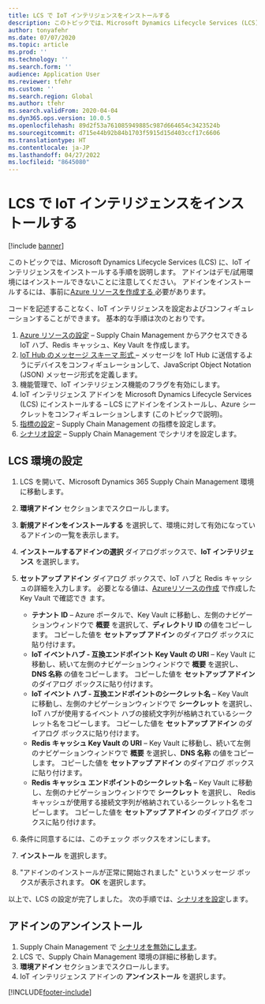 ```yaml
---
title: LCS で IoT インテリジェンスをインストールする
description: このトピックでは、Microsoft Dynamics Lifecycle Services (LCS) に、IoT インテリジェンスをインストールする手順を説明します。
author: tonyafehr
ms.date: 07/07/2020
ms.topic: article
ms.prod: ''
ms.technology: ''
ms.search.form: ''
audience: Application User
ms.reviewer: tfehr
ms.custom: ''
ms.search.region: Global
ms.author: tfehr
ms.search.validFrom: 2020-04-04
ms.dyn365.ops.version: 10.0.5
ms.openlocfilehash: 89d2f53a761085949885c987d664654c3423524b
ms.sourcegitcommit: d715e44b92b84b1703f5915d15d403ccf17c6606
ms.translationtype: HT
ms.contentlocale: ja-JP
ms.lasthandoff: 04/27/2022
ms.locfileid: "8645080"
---
```

# <a name="install-the-iot-intelligence-add-in-in-lcs"></a>LCS で IoT インテリジェンスをインストールする

[!include [banner](../../includes/banner.md)]

このトピックでは、Microsoft Dynamics Lifecycle Services (LCS) に、IoT インテリジェンスをインストールする手順を説明します。 アドインはデモ/試用環境にはインストールできないことに注意してください。 アドインをインストールするには、事前に[Azure リソースを作成する ](iot-azure-setup.md)必要があります。

コードを記述することなく、IoT インテリジェンスを設定およびコンフィギュレーションすることができます。 基本的な手順は次のとおりです。

1. [Azure リソースの設定](iot-azure-setup.md) – Supply Chain Management からアクセスできる IoT ハブ、Redis キャッシュ、Key Vault を作成します。
2. [IoT Hub のメッセージ スキーマ 形式 ](iot-schema-format.md) – メッセージを IoT Hub に送信するようにデバイスをコンフィギュレーションして、JavaScript Object Notation (JSON) メッセージ形式を定義します。
3. 機能管理で、IoT インテリジェンス機能のフラグを有効にします。
4. IoT インテリジェンス アドインを Microsoft Dynamics Lifecycle Services (LCS) にインストールする – LCS にアドインをインストールし、Azure シークレットをコンフィギュレーションします (このトピックで説明)。
5. [指標の設定](iot-metrics-setup.md) – Supply Chain Management の指標を設定します。
6. [シナリオ設定](iot-scenario-setup.md) – Supply Chain Management でシナリオを設定します。

## <a name="set-up-the-lcs-environment"></a>LCS 環境の設定

1. LCS を開いて、Microsoft Dynamics 365 Supply Chain Management 環境に移動します。
2. **環境アドイン** セクションまでスクロールします。
3. **新規アドインをインストールする** を選択して、環境に対して有効になっているアドインの一覧を表示します。
4. **インストールするアドインの選択** ダイアログボックスで、**IoT インテリジェンス** を選択します。
5. **セットアップ アドイン** ダイアログ ボックスで、IoT ハブと Redis キャッシュの詳細を入力します。 必要となる値は、[Azureリソースの作成](iot-azure-setup.md) で作成した Key Vault で確認でき ます。

    + **テナント ID** – Azure ポータルで、Key Vault に移動し、左側のナビゲーションウィンドウで **概要** を選択して、**ディレクトリ ID** の値をコピーします。 コピーした値を **セットアップ アドイン** のダイアログ ボックスに貼り付けます。
    + **IoT イベントハブ - 互換エンドポイント Key Vault の URI** – Key Vault に移動し、続いて左側のナビゲーションウィンドウで **概要** を選択し、**DNS 名称** の値をコピーします。 コピーした値を **セットアップ アドイン** のダイアログ ボックスに貼り付けます。
    + **IoT イベント ハブ - 互換エンドポイントのシークレット名** – Key Vault に移動し、左側のナビゲーションウィンドウで **シークレット** を選択し、 IoT ハブが使用するイベント ハブの接続文字列が格納されているシークレット名をコピーします。 コピーした値を **セットアップ アドイン** のダイアログ ボックスに貼り付けます。
    + **Redis キャッシュ Key Vault の URI** – Key Vault に移動し、続いて左側のナビゲーションウィンドウで **概要** を選択し、**DNS 名称** の値をコピーします。 コピーした値を **セットアップ アドイン** のダイアログ ボックスに貼り付けます。
    + **Redis キャッシュ エンドポイントのシークレット名** – Key Vault に移動し、左側のナビゲーションウィンドウで **シークレット** を選択し、 Redis キャッシュが使用する接続文字列が格納されているシークレット名をコピーします。 コピーした値を **セットアップ アドイン** のダイアログ ボックスに貼り付けます。

6. 条件に同意するには、このチェック ボックスをオンにします。
7. **インストール** を選択します。
8. "アドインのインストールが正常に開始されました" というメッセージ ボックスが表示されます。 **OK** を選択します。

以上で、LCS の設定が完了しました。 次の手順では、[シナリオを設定](iot-scenario-setup.md)します。

## <a name="uninstall-the-add-in"></a><a id="uninstall-addin"></a>アドインのアンインストール

1. Supply Chain Management で [シナリオを無効にします](iot-scenario-setup.md#disable-a-scenario)。
2. LCS で、Supply Chain Management 環境の詳細に移動します。
3. **環境アドイン** セクションまでスクロールします。
4. IoT インテリジェンス アドインの **アンインストール** を選択します。


[!INCLUDE[footer-include](../../includes/footer-banner.md)]